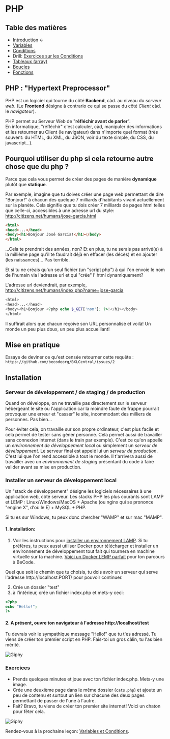# PHP

## Table des matières

- [Introduction](php-introduction.md)   ←
- [Variables](php-variables.md)
- [Conditions](php-conditions.md)
- Drill: [Exercices sur les Conditions](php-exercices-conditions.md)
- [Tableaux (array)](php-array.md)
- [Boucles](php-boucles.md)
- [Fonctions](php-fonctions.md)


## PHP : "Hypertext Preprocessor"
PHP est un logiciel qui tourne du côté **Backend**, càd. au niveau du _serveur web_. (Le **Frontend** désigne à contrario ce qui se passe du côté _Client_ càd. le _navigateur_).

PHP permet au Serveur Web de "**réfléchir avant de parler**".   
En informatique, "réfléchir" c'est calculer, càd, manipuler des informations et les retourner au Client (le navigateur) dans n'importe quel format (très souvent: du HTML, du XML, du JSON, voir du texte simple, du CSS, du javascript...).

## Pourquoi utiliser du php si cela retourne autre chose que du php ?

Parce que cela vous permet de créer des pages de manière **dynamique** plutôt que **statique**.

Par exemple, imagine que tu doives créer une page web permettant de dire "Bonjour!" à chacun des quelque 7 milliards d'habitants vivant actuellement sur la planète.
Cela signifie que tu dois créer 7 milliards de pages html telles que celle-ci, accessibles à une adresse url du style: http://citizens.net/humans/jose-garcia.html

```HTML
<html>
<head>...</head>
<body><h1>Bonjour José Garcia!</h1></body>
</html>
```
...Cela te prendrait des années, non? Et en plus, tu ne serais pas arrivé(e) à la millième page qu'il te faudrait déjà en effacer (les décès) et en ajouter (les naissances)... Pas terrible.

Et si tu ne créais qu'un seul fichier (un "script php") à qui l'on envoie le nom de l'humain via l'adresse url et qui "crée" l' html dynamiquement?

L'adresse url deviendrait, par exemple,  http://citizens.net/humans/index.php?name=jose-garcia


```PHP
<html>
<head>...</head>
<body><h1>Bonjour <?php echo $_GET['nom']; ?>!</h1></body>
</html>
```

Il suffirait alors que chacun reçoive son URL personnalisé et voilà! Un monde un peu plus doux, un peu plus accueillant!

## Mise en pratique

Essaye de deviner ce qu'est censée retourner cette requête :   
`https://github.com/becodeorg/BXLCentral/issues/2`

## Installation

### Serveur de développement / de staging / de production
Quand on développe, on ne travaille pas directement sur le serveur hébergeant le site ou l'application car la moindre faute de frappe pourrait provoquer une erreur et "casser" le site, incommodant des milliers de personnes. Pas bien...

Pour éviter cela, on travaille sur son propre ordinateur, c'est plus facile et cela permet de tester sans gêner personne. Cela permet aussi de travailler sans connexion internet (dans le train par exemple). C'est ce qu'on appelle un _environnement de développement local_  ou simplement un _serveur de développement_. Le serveur final est appelé lui un _serveur de production_. C'est lui que l'on rend accessible à tout le monde.
Il t'arrivera aussi de travailler avec un _environnement de staging_ présentant du code à faire valider avant sa mise en production.

### Installer un serveur de développement local

Un "stack de développement" désigne les logiciels nécessaires à une application web, côté serveur. Les stacks PHP les plus courants sont LAMP et LEMP : Linux/Windows/MacOS + Apache (ou nginx qui se prononce "engine X", d'où le E) + MySQL + PHP.  

Si tu es sur Windows, tu peux donc chercher "WAMP" et sur mac "MAMP". 


#### 1. Installation:

1. Voir les instructions pour [installer un environnement LAMP](https://github.com/becodeorg/BeCode/wiki/Installer-LAMP-sur-Ubuntu). Si tu préfères, tu peux aussi utiliser Docker pour télécharger et installer un environnement de développement tout fait qui tournera en machine virtuelle sur ta machine. [Voici un Docker LEMP parfait](https://github.com/becodeorg/docker-compose-lamp-stack) pour ton parcours à BeCode. 

Quel que soit le chemin que tu choisis, tu dois avoir un serveur qui serve l'adresse http://localhost:PORT/ pour pouvoir continuer.

2. Crée un dossier "test"
3. à l'intérieur, crée un fichier index.php et mets-y ceci: 

```php
<?php
echo "Hello!";
?>
```

#### 2. A présent, ouvre ton navigateur à l'adresse http://localhost/test

Tu devrais voir le sympathique message "Hello!" que tu t'es adressé. Tu viens de créer ton premier script en PHP. Fais-toi un gros câlin, tu l'as bien mérité.

![Giphy](http://media1.giphy.com/media/35gNg6o2HYjSg/giphy.gif)

### Exercices

- Prends quelques minutes et joue avec ton fichier index.php. Mets-y une image.
- Crée une deuxième page dans le même dossier (`cats.php`) et ajoute un peu de contenu et surtout un lien sur chacune des deux pages permettant de passer de l'une à l'autre.
- Fait? Bravo, tu viens de créer ton premier site internet!
Voici un chaton pour fêter cela.

![Giphy](http://media0.giphy.com/media/nsMPhWK6bfxHq/giphy.gif)


Rendez-vous à la prochaine leçon: [Variables et Conditions](./php-variables.md).


